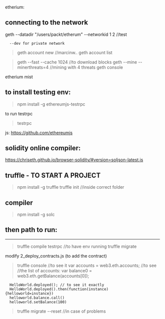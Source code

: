 etherium:

connecting to the network
--------------

geth --datadir "/users/packt/etherum" --networkid 1
                                                  2 //test

      --dev for private network


>geth account new    //marcinw..
>geth account list 

>geth --fast --cache 1024 //to download blocks
>geth --mine --minerthreats=4 //mining with 4 threats
>geth console


etherium mist


to install testing env:
------------------------
>npm install -g ethereumjs-testrpc

to run testrpc
>testrpc 

js:   https://github.com/ethereumjs

solidity online compiler:
-------------------------
https://chriseth.github.io/browser-solidity/#version=soljson-latest.js

truffle - TO START A PROJECT
-------------
>npm install -g truffle
>truffle init //inside correct folder

compiler
-------
>npm install -g solc



then path to run:
-----------------
-----------------


>truffle compile
>testrpc //to have env running 
>truffle migrate

modify 2_deploy_contracts.js (to add the contract)


>truffle console //to see it
      var accounts  = web3.eth.accounts; 
      //to see 
      //the list of accounts:
      var balance0 = web3.eth.getBalance(accounts[0]);

      HelloWorld.deployed(); // to see it exactly
      HelloWorld.deployed().then(function(instance)         {helloworld=instance})
      helloworld.balance.call()
      helloworld.setBalance(100)

>truffle migrate --reset //in case of problems
